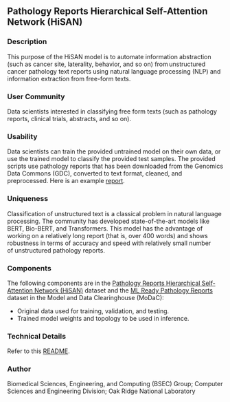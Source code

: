 ## Pathology Reports Hierarchical Self-Attention Network (HiSAN)

### Description
This purpose of the HiSAN model is to automate information abstraction (such as cancer site, laterality, behavior, and so on) from unstructured cancer pathology text reports using natural language processing (NLP) and information extraction from free-form texts. 

### User Community
Data scientists interested in classifying free form texts (such as pathology reports, clinical trials, abstracts, and so on). 

### Usability
Data scientists can train the provided untrained model on their own data, or use the trained model to classify the provided test samples. The provided scripts use pathology reports that has been downloaded from the Genomics Data Commons (GDC), converted to text format, cleaned, and preprocessed. Here is an example [report](https://portal.gdc.cancer.gov/legacy-archive/files/a9a42650-4613-448d-895e-4f904285f508).

### Uniqueness
Classification of unstructured text is a classical problem in natural language processing. The community has developed state-of-the-art models like BERT, Bio-BERT, and Transformers. This model has the advantage of working on a relatively long report (that is, over 400 words) and shows robustness in terms of accuracy and speed with relatively small number of unstructured pathology reports. 

### Components
The following components are in the [Pathology Reports Hierarchical Self-Attention Network (HiSAN)](https://modac.cancer.gov/searchTab?dme_data_id=NCI-DME-MS01-7565752) dataset and the [ML Ready Pathology Reports](https://modac.cancer.gov/searchTab?dme_data_id=NCI-DME-MS01-7423964) dataset in the Model and Data Clearinghouse (MoDaC):
* Original data used for training, validation, and testing.
* Trained model weights and topology to be used in inference.

### Technical Details
Refer to this [README](README-technical.md). 

### Author
Biomedical Sciences, Engineering, and Computing (BSEC) Group; Computer Sciences and Engineering Division; Oak Ridge National Laboratory
